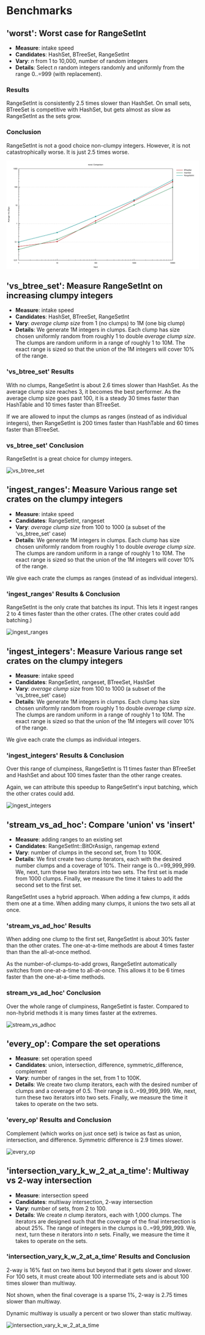 # Benchmarks

## 'worst': Worst case for RangeSetInt

* **Measure**: intake speed
* **Candidates**: HashSet, BTreeSet, RangeSetInt
* **Vary**: *n* from 1 to 10,000, number of random integers
* **Details**: Select *n* random integers randomly and uniformly from the range 0..=999 (with replacement).

### Results

RangeSetInt is consistently 2.5 times slower than HashSet. On small sets, BTreeSet is competitive with HashSet, but gets almost as slow as RangeSetInt as the sets grow.

### Conclusion

RangeSetInt is not a good choice non-clumpy integers. However, it is not catastrophically worse. It is just 2.5 times worse.

![worst lines](https://raw.githubusercontent.com/fastlmm/PySnpTools/master/doc/source/lines.svg "worst lines")

## 'vs_btree_set': Measure RangeSetInt on increasing clumpy integers
<!-- cmk000 rename case  -->

* **Measure**: intake speed
* **Candidates**: HashSet, BTreeSet, RangeSetInt
* **Vary**: *average clump size* from 1 (no clumps) to 1M (one big clump)
* **Details**: We generate 1M integers in clumps. Each clump has size chosen uniformly random from roughly 1 to double *average clump size*. The clumps are random uniform in a range of roughly 1 to 10M. The exact range is sized so that the union of the 1M integers will cover 10% of the range.

### 'vs_btree_set' Results

With no clumps, RangeSetInt is about 2.6 times slower than HashSet. As the average clump size reaches 3, it becomes the best performer. As the average clump size goes past 100, it is a steady 30 times faster than HashTable and 10 times faster than BTreeSet.

If we are allowed to input the clumps as ranges (instead of as individual integers), then RangeSetInt is 200 times faster than HashTable and 60 times faster than BTreeSet.

### vs_btree_set' Conclusion

RangeSetInt is a great choice for clumpy integers.

![vs_btree_set](../target/criterion/vs_btree_set/report/lines.svg "vs_btree_set")

## 'ingest_ranges': Measure Various range set crates on the clumpy integers
<!-- cmk000 rename case  -->

* **Measure**: intake speed
* **Candidates**: RangeSetInt, rangeset
* **Vary**: *average clump size* from 100 to 1000 (a subset of the 'vs_btree_set' case)
* **Details**: We generate 1M integers in clumps. Each clump has size chosen uniformly random from roughly 1 to double *average clump size*. The clumps are random uniform in a range of roughly 1 to 10M. The exact range is sized so that the union of the 1M integers will cover 10% of the range.

We give each crate the clumps as ranges (instead of as individual integers).

### 'ingest_ranges' Results & Conclusion

RangeSetInt is the only crate that batches its input. This lets it ingest ranges 2 to 4 times faster than the other crates. (The other crates could add batching.)

![ingest_ranges](../target/criterion/ingest_ranges/report/lines.svg "ingest_ranges")

## 'ingest_integers': Measure Various range set crates on the clumpy integers
<!-- cmk000 rename case  -->

* **Measure**: intake speed
* **Candidates**: RangeSetInt, rangeset, BTreeSet, HashSet
* **Vary**: *average clump size* from 100 to 1000 (a subset of the 'vs_btree_set' case)
* **Details**: We generate 1M integers in clumps. Each clump has size chosen uniformly random from roughly 1 to double *average clump size*. The clumps are random uniform in a range of roughly 1 to 10M. The exact range is sized so that the union of the 1M integers will cover 10% of the range.

We give each crate the clumps as individual integers.

### 'ingest_integers' Results & Conclusion

Over this range of clumpiness, RangeSetInt is 11 times faster than BTreeSet and HashSet and about 100 times faster than the other range creates.

Again, we can attribute this speedup to RangeSetInt's input batching, which the other crates could add.

![ingest_integers](../target/criterion/ingest_integers/report/lines.svg "ingest_integers")

## 'stream_vs_ad_hoc': Compare 'union' vs 'insert'
<!-- cmk000 rename case  -->

* **Measure**: adding ranges to an existing set
* **Candidates**: RangeSetInt::BitOrAssign, rangemap extend
* **Vary**: number of clumps in the second set, from 1 to 100K.
* **Details**: We first create two clump iterators, each with the desired number clumps and a coverage of 10%. Their range is 0..=99_999_999.
We, next, turn these two iterators into two sets. The first set is made from 1000 clumps. Finally, we measure the 
time it takes to add the second set to the first set.

RangeSetInt uses a hybrid approach. When adding a few clumps, it adds them one at a time. When adding many clumps, it unions the two sets all at once.

### 'stream_vs_ad_hoc' Results

When adding one clump to the first set, RangeSetInt is about 30% faster than the other crates. The one-at-a-time methods are about 4 times faster than than the all-at-once method.

As the number-of-clumps-to-add grows, RangeSetInt automatically switches from one-at-a-time to all-at-once. This allows it to be 6 times faster than the one-at-a-time methods.

### stream_vs_ad_hoc' Conclusion

Over the whole range of clumpiness, RangeSetInt is faster. Compared to non-hybrid methods it is many times faster at the extremes.

![stream_vs_adhoc](../target/criterion/stream_vs_adhoc/report/lines.svg "stream_vs_adhoc")

## 'every_op': Compare the set operations

* **Measure**: set operation speed
* **Candidates**: union, intersection, difference, symmetric_difference, complement
* **Vary**: number of ranges in the set, from 1 to 100K.
* **Details**: We create two clump iterators, each with the desired number of clumps and a coverage of 0.5. Their range is 0..=99_999_999. We, next, turn these two iterators into two sets. Finally, we measure the time it takes to operate on the two sets.

### 'every_op' Results and Conclusion

Complement (which works on just once set) is twice as fast as union, intersection, and difference. Symmetric difference is 2.9 times slower.

![every_op](../target/criterion/every_op/report/lines.svg "every_op")

## 'intersection_vary_k_w_2_at_a_time': Multiway vs 2-way intersection

* **Measure**: intersection speed
* **Candidates**: multiway intersection, 2-way intersection
* **Vary**: number of sets, from 2 to 100.
* **Details**: We create *n* clump iterators, each with 1,000 clumps. The iterators are designed such that the coverage of the final intersection is about 25%. The range of integers in the clumps is 0..=99_999_999. We, next, turn these *n* iterators into *n* sets. Finally, we measure the time it takes to operate on the sets.

### 'intersection_vary_k_w_2_at_a_time' Results and Conclusion

2-way is 16% fast on two items but beyond that it gets slower and slower. For 100 sets, it must create about 100 intermediate sets and is about 100 times slower than multiway.

Not shown, when the final coverage is a sparse 1%, 2-way is 2.75 times slower than multiway.

Dynamic multiway is usually a percent or two slower than static multiway.

![intersection_vary_k_w_2_at_a_time](../target/criterion/intersection_vary_k_w_2_at_a_time/report/lines.svg "intersection_vary_k_w_2_at_a_time")
